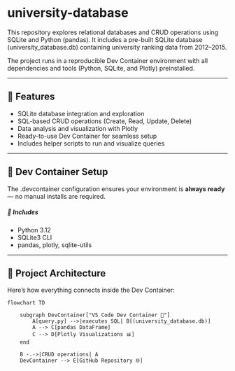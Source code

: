 # university-database
This repository explores relational databases and CRUD operations using SQLite and Python (pandas). It includes a pre-built SQLite database (university_database.db) containing university ranking data from 2012–2015.

The project runs in a reproducible Dev Container environment with all dependencies and tools (Python, SQLite, and Plotly) preinstalled.

---

## 🚀 Features

- SQLite database integration and exploration
- SQL-based CRUD operations (Create, Read, Update, Delete)
- Data analysis and visualization with Plotly
- Ready-to-use Dev Container for seamless setup
- Includes helper scripts to run and visualize queries

---

## 🧩 Dev Container Setup

The .devcontainer configuration ensures your environment is **always ready** — no manual installs are required.
##### 🔧 Includes
- Python 3.12
- SQLite3 CLI
- pandas, plotly, sqlite-utils

---

## 🧱 Project Architecture

Here’s how everything connects inside the Dev Container:

```mermaid
flowchart TD

    subgraph DevContainer["VS Code Dev Container 🐳"]
        A[query.py] -->|executes SQL| B[(university_database.db)]
        A --> C[pandas DataFrame]
        C --> D[Plotly Visualizations 📊]
    end

    B -.->|CRUD operations| A
    DevContainer --> E[GitHub Repository 🌐]
